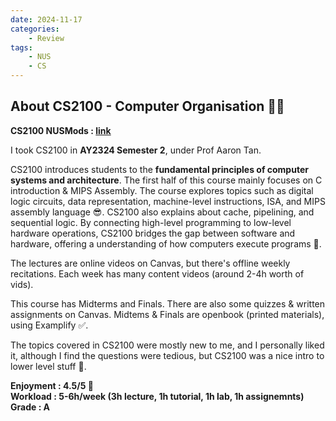 ```yaml
---
date: 2024-11-17
categories:
    - Review
tags:
    - NUS
    - CS
---
```


## About CS2100 - Computer Organisation 🧑‍💻

**CS2100 NUSMods : [link](https://nusmods.com/courses/CS2100/computer-organisation)**

I took CS2100 in **AY2324 Semester 2**, under Prof Aaron Tan. 

CS2100 introduces students to the **fundamental principles of computer systems and architecture**. The first half of this course mainly focuses on C introduction & MIPS Assembly. The course explores topics such as digital logic circuits, data representation, machine-level instructions, ISA, and MIPS assembly language 😎. CS2100 also explains about cache, pipelining, and sequential logic. By connecting high-level programming to low-level hardware operations, CS2100 bridges the gap between software and hardware, offering a understanding of how computers execute programs 🫡.

The lectures are online videos on Canvas, but there's offline weekly recitations. Each week has many content videos (around 2-4h worth of vids).

This course has Midterms and Finals. There are also some quizzes & written assignments on Canvas. Midtems & Finals are openbook (printed materials), using Examplify ✅.

The topics covered in CS2100 were mostly new to me, and I personally liked it, although I find the questions were tedious, but CS2100 was a nice intro to lower level stuff 💓.

**Enjoyment : 4.5/5 🫶**</br>
**Workload : 5-6h/week (3h lecture, 1h tutorial, 1h lab, 1h assignemnts)**</br>
**Grade : A**</br>

